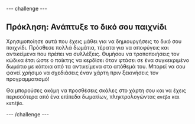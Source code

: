 \--- challenge \---

## Πρόκληση: Ανάπτυξε το δικό σου παιχνίδι

Χρησιμοποίησε αυτά που έχεις μάθει για να δημιουργήσεις το δικό σου παιχνίδι. Πρόσθεσε πολλά δωμάτια, τέρατα για να αποφύγεις και αντικείμενα που πρέπει να συλλέξεις. Θυμήσου να τροποποιήσεις τον κώδικα έτσι ώστε ο παίκτης να κερδίσει όταν φτάσει σε ένα συγκεκριμένο δωμάτιο με κάποια από τα αντικείμενα στο απόθεμά του. Μπορεί να σου φανεί χρήσιμο να σχεδιάσεις έναν χάρτη πριν ξεκινήσεις τον προγραμματισμό!

Θα μπορούσες ακόμη να προσθέσεις σκάλες στο χάρτη σου και να έχεις περισσότερα από ένα επίπεδα δωματίων, πληκτρολογώντας `ανέβα` και `κατέβα`.

\--- /challenge \---